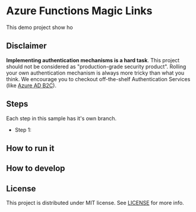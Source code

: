 # Azure Functions Magic Links

This demo project show ho

## Disclaimer 

**Implementing authentication mechanisms is a hard task**. This project should not be considered
as "production-grade security product". Rolling your own authentication mechanism is always more
tricky than what you think. We encourage you to checkout off-the-shelf Authentication Services
(like [Azure AD B2C](https://azure.microsoft.com/services/active-directory/external-identities/b2c/?wt.mc_id=startups-10664-chmaneu)).


## Steps

Each step in this sample has it's own branch.

- Step 1: 

## How to run it


## How to develop


## License

This project is distributed under MIT license. See [LICENSE](LICENSE) for more info.
